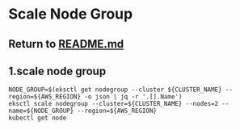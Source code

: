 # Scale Node Group

## Return to [README.md](README.md)

## 1.scale node group
```
NODE_GROUP=$(eksctl get nodegroup --cluster ${CLUSTER_NAME} --region=${AWS_REGION} -o json | jq -r '.[].Name')
eksctl scale nodegroup --cluster=${CLUSTER_NAME} --nodes=2 --name=${NODE_GROUP} --region=${AWS_REGION}
kubectl get node
```
